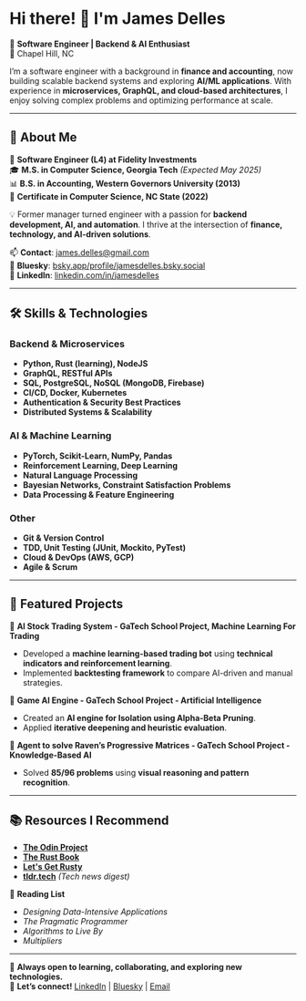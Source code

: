 # Hi there! 👋 I'm James Delles

🚀 **Software Engineer | Backend & AI Enthusiast**  
📍 Chapel Hill, NC  

I’m a software engineer with a background in **finance and accounting**, now building scalable backend systems and exploring **AI/ML applications**. With experience in **microservices, GraphQL, and cloud-based architectures**, I enjoy solving complex problems and optimizing performance at scale.

---

## 🔹 About Me

🎯 **Software Engineer (L4) at Fidelity Investments**  
🎓 **M.S. in Computer Science, Georgia Tech** _(Expected May 2025)_  
📊 **B.S. in Accounting, Western Governors University (2013)**  
📜 **Certificate in Computer Science, NC State (2022)**  

💡 Former manager turned engineer with a passion for **backend development, AI, and automation**. I thrive at the intersection of **finance, technology, and AI-driven solutions**.

📫 **Contact**: [james.delles@gmail.com](mailto:james.delles@gmail.com)  
🦋 **Bluesky**: [bsky.app/profile/jamesdelles.bsky.social](https://bsky.app/profile/jamesdelles.bsky.social)  
🔗 **LinkedIn**: [linkedin.com/in/jamesdelles](https://www.linkedin.com/in/jamesdelles/)  

---

## 🛠️ Skills & Technologies

### **Backend & Microservices**
- **Python, Rust (learning), NodeJS**
- **GraphQL, RESTful APIs**
- **SQL, PostgreSQL, NoSQL (MongoDB, Firebase)**
- **CI/CD, Docker, Kubernetes**
- **Authentication & Security Best Practices**
- **Distributed Systems & Scalability**

### **AI & Machine Learning**
- **PyTorch, Scikit-Learn, NumPy, Pandas**
- **Reinforcement Learning, Deep Learning**
- **Natural Language Processing**
- **Bayesian Networks, Constraint Satisfaction Problems**
- **Data Processing & Feature Engineering**

### **Other**
- **Git & Version Control**
- **TDD, Unit Testing (JUnit, Mockito, PyTest)**
- **Cloud & DevOps (AWS, GCP)**
- **Agile & Scrum**

---

## 🌟 Featured Projects

🚀 **AI Stock Trading System - GaTech School Project, Machine Learning For Trading**
- Developed a **machine learning-based trading bot** using **technical indicators and reinforcement learning**.
- Implemented **backtesting framework** to compare AI-driven and manual strategies.

🧠 **Game AI Engine - GaTech School Project - Artificial Intelligence**
- Created an **AI engine for Isolation using Alpha-Beta Pruning**.
- Applied **iterative deepening and heuristic evaluation**.

🔬 **Agent to solve Raven’s Progressive Matrices - GaTech School Project - Knowledge-Based AI**
- Solved **85/96 problems** using **visual reasoning and pattern recognition**.

---

## 📚 Resources I Recommend

- **[The Odin Project](https://www.theodinproject.com/)**
- **[The Rust Book](https://doc.rust-lang.org/book/)**
- **[Let's Get Rusty](https://www.youtube.com/@letsgetrusty)**
- **[tldr.tech](https://tldr.tech/)** _(Tech news digest)_

📖 **Reading List**
- *Designing Data-Intensive Applications*
- *The Pragmatic Programmer*
- *Algorithms to Live By*
- *Multipliers*

---

🚀 **Always open to learning, collaborating, and exploring new technologies.**  
🔗 **Let’s connect!** [LinkedIn](https://www.linkedin.com/in/jamesdelles/) | [Bluesky](https://bsky.app/profile/jamesdelles.bsky.social) | [Email](mailto:james.delles@gmail.com)
